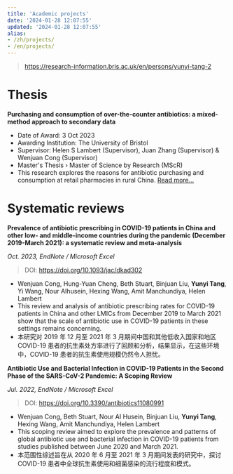 ```yaml
---
title: 'Academic projects'
date: '2024-01-28 12:07:55'
updated: '2024-01-28 12:07:55'
alias:
- /zh/projects/
- /en/projects/
---
```


> https://research-information.bris.ac.uk/en/persons/yunyi-tang-2

# Thesis

**Purchasing and consumption of over-the-counter antibiotics: a mixed-method approach to secondary data**

- Date of Award: 3 Oct 2023
- Awarding Institution: The University of Bristol
- Supervisor: Helen S Lambert (Supervisor), Juan Zhang (Supervisor) & Wenjuan Cong (Supervisor)
- Master's Thesis › Master of Science by Research (MScR)
- This research explores the reasons for antibiotic purchasing and consumption at retail pharmacies in rural China. [Read more...](https://research-information.bris.ac.uk/en/studentTheses/purchasing-and-consumption-of-over-the-counter-antibiotics)

# Systematic reviews

**Prevalence of antibiotic prescribing in COVID-19 patients in China and other low- and middle-income countries during the pandemic (December 2019-March 2021): a systematic review and meta-analysis**

_Oct. 2023, EndNote / Microsoft Excel_

> DOI: https://doi.org/10.1093/jac/dkad302

- Wenjuan Cong, Hung-Yuan Cheng, Beth Stuart, Binjuan Liu, **Yunyi Tang**, Yi Wang, Nour AIhusein, Hexing Wang, Amit Manchundiya, Helen Lambert
- This review and analysis of antibiotic prescribing rates for COVID-19 patients in China and other LMICs from December 2019 to March 2021 show that the scale of antibiotic use in COVID-19 patients in these settings remains concerning.
- 本研究对 2019 年 12 月至 2021 年 3 月期间中国和其他低收入国家和地区 COVID-19 患者的抗生素处方率进行了回顾和分析，结果显示，在这些环境中，COVID-19 患者的抗生素使用规模仍然令人担忧。

**Antibiotic Use and Bacterial Infection in COVID-19 Patients in the Second Phase of the SARS-CoV-2 Pandemic: A Scoping Review**

_Jul. 2022, EndNote / Microsoft Excel_

> DOI: https://doi.org/10.3390/antibiotics11080991

- Wenjuan Cong, Beth Stuart, Nour AI Husein, Binjuan Liu, **Yunyi Tang**, Hexing Wang, Amit Manchundiya, Helen Lambert
- This scoping review aimed to explore the prevalence and patterns of global antibiotic use and bacterial infection in COVID-19 patients from studies published between June 2020 and March 2021.
- 本范围性综述旨在从 2020 年 6 月至 2021 年 3 月期间发表的研究中，探讨 COVID-19 患者中全球抗生素使用和细菌感染的流行程度和模式。
